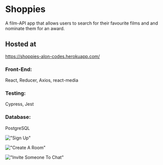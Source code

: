 # Shoppies
A film-API app that allows users to search for their favourite films and and nominate them for an award.

## Hosted at
https://shoppies-alon-codes.herokuapp.com/

### Front-End: 
React, Reducer, Axios, react-media
### Testing: 
Cypress, Jest
### Database: 
PostgreSQL


!["Sign Up"](https://github.com/RodoMark/speak/blob/master/client/public/SignUp.PNG?raw=true)

!["Create A Room"](https://github.com/RodoMark/speak/blob/master/client/public/NewRoom.PNG?raw=true)

!["Invite Someone To Chat"](https://github.com/RodoMark/speak/blob/master/client/public/ReceiveCall.PNG?raw=true)
